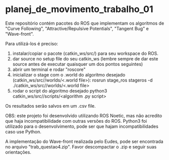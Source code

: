 # planej_de_movimento_trabalho_01

Este repositório contém pacotes do ROS que implementam os algoritmos de "Curve Following", "Attractive/Repulsive Potentials", "Tangent Bug" e "Wave-front".

Para utilizá-los é preciso:
1. instalar/copiar o pacote (catkin_ws/src/<pacote>) para seu workspace do ROS.
2. dar source no setup file do seu catkin_ws (lembre sempre de dar este source antes de executar quaisquer um dos pontos seguintes)
3. abrir um terminal e rodar "roscore"
4. inicializar o stage com o .world do algoritmo desejado (catkin_ws/src/<pacote>/worlds/<.world file>):
  rosrun stage_ros stageros -d ./catkin_ws/src/<pacote>/worlds/<.world file>
5. rodar o script do algoritmo desejado
  python3 catkin_ws/src/<pacote>/scripts/<algorithm .py script>
  
Os resultados serão salvos em um .csv file.

OBS: este projeto foi desenvolvido utilizando ROS Noetic, mas não acredito que haja incompatibilidade com outras versões do ROS. Python3 foi utilizado para o desenvolvimento, pode ser que hajam incompatibilidades caso use Python.

A implementação do Wave-front realizada pelo Eudes, pode ser encontrada no arquivo "trab_questao4.zip". Favor descompactar o .zip e seguir suas orientações.
